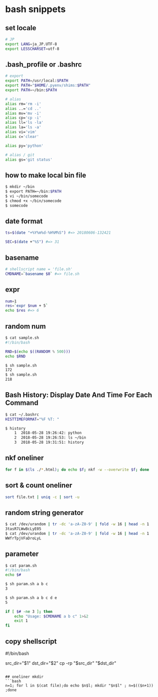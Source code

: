 
# bash snippets

## set locale
```bash
# JP
export LANG=ja_JP.UTF-8
export LESSCHARSET=utf-8
```

## .bash_profile or .bashrc
```bash
# export
export PATH=/usr/local:$PATH
export PATH="$HOME/.pyenv/shims:$PATH"
export PATH=~/bin:$PATH

# alias
alias rm='rm -i'
alias ..='cd ..'
alias mv='mv -i'
alias cp='cp -i'
alias ll='ls -la'
alias la='ls -a'
alias vi='vim'
alias c='clear'

alias py='python'

# alias / git
alias gs='git status'
```


## how to make local bin file
```bash
$ mkdir ~/bin
$ export PATH=~/bin:$PATH
$ vi ~/bin/somecode
$ chmod +x ~/bin/somecode
$ somecode
```

## date format
```bash
ts=$(date "+%Y%m%d-%H%M%S") #=> 20180606-132421

SEC=$(date +"%S") #=> 31

```

## basename
```bash
# shellscript name = 'file.sh'
CMDNAME=`basename $0` #=> file.sh
```

## expr
```bash
num=1
res=`expr $num + 5`
echo $res #=> 6
```

## random num
```bash
$ cat sample.sh
#!/bin/bash

RND=$(echo $((RANDOM % 500)))
echo $RND

$ sh sample.sh
172
$ sh sample.sh
218
```

## Bash History: Display Date And Time For Each Command

```bash
$ cat ~/.bashrc
HISTTIMEFORMAT="%F %T: "

$ history
    1  2018-05-28 19:26:42: python
    2  2018-05-28 19:26:53: ls ~/bin
    3  2018-05-28 19:31:51: history
```

## nkf oneliner
```bash
for f in $(ls ./*.html); do echo $f; nkf -w --overwrite $f; done
```

## sort & count oneliner
```bash
sort file.txt | uniq -c | sort -u
```

## random string generator
```bash
$ cat /dev/urandom | tr -dc 'a-zA-Z0-9' | fold -w 16 | head -n 1
3tasR7LWwBcLyE05
$ cat /dev/urandom | tr -dc 'a-zA-Z0-9' | fold -w 16 | head -n 1
WWfrTpjVFaDroLyL
```

## parameter
```bash
$ cat param.sh
#!/bin/bash
echo $#

$ sh param.sh a b c
3

$ sh param.sh a b c d e
5
```

```bash
if [ $# -ne 3 ]; then
    echo "Usage: $CMDNAME a b c" 1>&2
    exit 1
fi
```


## copy shellscript
#!/bin/bash

src_dir="$1"
dst_dir="$2"
cp -rp "$src_dir" "$dst_dir"
```

## oneliner mkdir
```bash
n=1; for l in $(cat file);do echo $n$l; mkdir "$n$l" ; n=$(($n+1)) ;done
```
